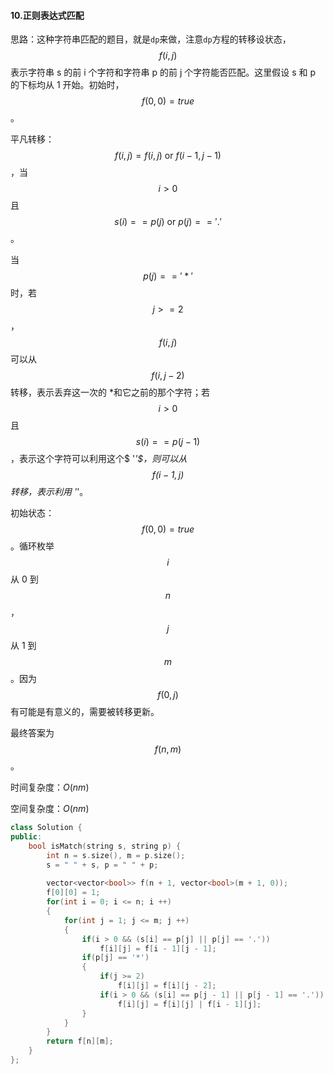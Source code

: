 #### 10.正则表达式匹配

思路：这种字符串匹配的题目，就是`dp`来做，注意`dp`方程的转移设状态， $$f(i,j)$$ 表示字符串 s 的前 i 个字符和字符串 p 的前 j 个字符能否匹配。这里假设 s 和 p 的下标均从 1 开始。初始时，$$f(0,0)=true$$。

平凡转移：$$f(i,j) = f(i,j) \text{ or } f(i-1,j-1)$$，当 $$i>0$$ 且 $$s(i) == p(j) \text{ or } p(j) == '.'$$。

当 $$p(j) == '*'$$ 时，若 $$j>=2$$，$$f(i,j)$$ 可以从 $$f(i,j-2)$$ 转移，表示丢弃这一次的 $*$和它之前的那个字符；若 $$i>0$$ 且 $$s(i) == p(j - 1)$$，表示这个字符可以利用这个$ '*'$，则可以从 $$f(i-1,j)$$ 转移，表示利用 '*'。

初始状态：$$f(0,0)=true$$。循环枚举 $$i$$ 从 0 到 $$n$$，$$j$$ 从 1 到 $$m$$。因为 $$f(0,j)$$ 有可能是有意义的，需要被转移更新。

最终答案为 $$f(n,m)$$。

时间复杂度：$O(nm)$

空间复杂度：$O(nm)$

```cpp
class Solution {
public:
    bool isMatch(string s, string p) {
        int n = s.size(), m = p.size();
        s = " " + s, p = " " + p;
        
        vector<vector<bool>> f(n + 1, vector<bool>(m + 1, 0));
        f[0][0] = 1;
        for(int i = 0; i <= n; i ++)
        {
            for(int j = 1; j <= m; j ++)
            {
                if(i > 0 && (s[i] == p[j] || p[j] == '.'))
                    f[i][j] = f[i - 1][j - 1];
                if(p[j] == '*')
                {
                    if(j >= 2)
                        f[i][j] = f[i][j - 2];
                    if(i > 0 && (s[i] == p[j - 1] || p[j - 1] == '.'))
                        f[i][j] = f[i][j] | f[i - 1][j];
                }
            }
        }
        return f[n][m];
    }
};
```

